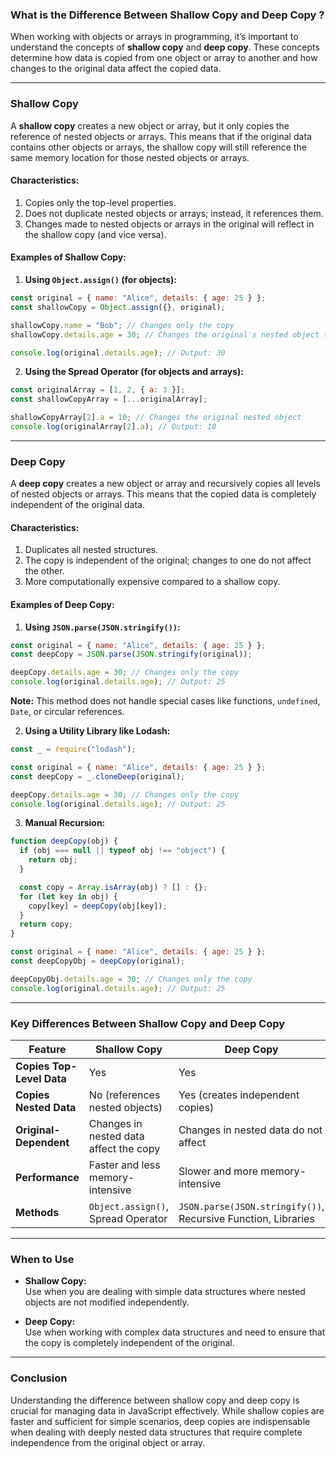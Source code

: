 ### **What is the Difference Between Shallow Copy and Deep Copy ?**

When working with objects or arrays in programming, it’s important to understand the concepts of **shallow copy** and **deep copy**. These concepts determine how data is copied from one object or array to another and how changes to the original data affect the copied data.

---

### **Shallow Copy**

A **shallow copy** creates a new object or array, but it only copies the reference of nested objects or arrays. This means that if the original data contains other objects or arrays, the shallow copy will still reference the same memory location for those nested objects or arrays.

#### **Characteristics:**

1. Copies only the top-level properties.
2. Does not duplicate nested objects or arrays; instead, it references them.
3. Changes made to nested objects or arrays in the original will reflect in the shallow copy (and vice versa).

#### **Examples of Shallow Copy:**

1. **Using `Object.assign()` (for objects):**

```javascript
const original = { name: "Alice", details: { age: 25 } };
const shallowCopy = Object.assign({}, original);

shallowCopy.name = "Bob"; // Changes only the copy
shallowCopy.details.age = 30; // Changes the original's nested object too

console.log(original.details.age); // Output: 30
```

2. **Using the Spread Operator (for objects and arrays):**

```javascript
const originalArray = [1, 2, { a: 3 }];
const shallowCopyArray = [...originalArray];

shallowCopyArray[2].a = 10; // Changes the original nested object
console.log(originalArray[2].a); // Output: 10
```

---

### **Deep Copy**

A **deep copy** creates a new object or array and recursively copies all levels of nested objects or arrays. This means that the copied data is completely independent of the original data.

#### **Characteristics:**

1. Duplicates all nested structures.
2. The copy is independent of the original; changes to one do not affect the other.
3. More computationally expensive compared to a shallow copy.

#### **Examples of Deep Copy:**

1. **Using `JSON.parse(JSON.stringify())`:**

```javascript
const original = { name: "Alice", details: { age: 25 } };
const deepCopy = JSON.parse(JSON.stringify(original));

deepCopy.details.age = 30; // Changes only the copy
console.log(original.details.age); // Output: 25
```

**Note:** This method does not handle special cases like functions, `undefined`, `Date`, or circular references.

2. **Using a Utility Library like Lodash:**

```javascript
const _ = require("lodash");

const original = { name: "Alice", details: { age: 25 } };
const deepCopy = _.cloneDeep(original);

deepCopy.details.age = 30; // Changes only the copy
console.log(original.details.age); // Output: 25
```

3. **Manual Recursion:**

```javascript
function deepCopy(obj) {
  if (obj === null || typeof obj !== "object") {
    return obj;
  }

  const copy = Array.isArray(obj) ? [] : {};
  for (let key in obj) {
    copy[key] = deepCopy(obj[key]);
  }
  return copy;
}

const original = { name: "Alice", details: { age: 25 } };
const deepCopyObj = deepCopy(original);

deepCopyObj.details.age = 30; // Changes only the copy
console.log(original.details.age); // Output: 25
```

---

### **Key Differences Between Shallow Copy and Deep Copy**

| Feature                   | Shallow Copy                           | Deep Copy                                                     |
| ------------------------- | -------------------------------------- | ------------------------------------------------------------- |
| **Copies Top-Level Data** | Yes                                    | Yes                                                           |
| **Copies Nested Data**    | No (references nested objects)         | Yes (creates independent copies)                              |
| **Original-Dependent**    | Changes in nested data affect the copy | Changes in nested data do not affect                          |
| **Performance**           | Faster and less memory-intensive       | Slower and more memory-intensive                              |
| **Methods**               | `Object.assign()`, Spread Operator     | `JSON.parse(JSON.stringify())`, Recursive Function, Libraries |

---

### **When to Use**

- **Shallow Copy:**  
  Use when you are dealing with simple data structures where nested objects are not modified independently.

- **Deep Copy:**  
  Use when working with complex data structures and need to ensure that the copy is completely independent of the original.

---

### **Conclusion**

Understanding the difference between shallow copy and deep copy is crucial for managing data in JavaScript effectively. While shallow copies are faster and sufficient for simple scenarios, deep copies are indispensable when dealing with deeply nested data structures that require complete independence from the original object or array.